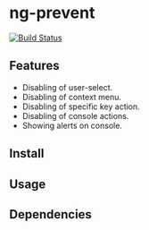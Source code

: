 # ng-prevent
[![Build Status](https://magnum.travis-ci.com/nitayneeman/ng-prevent.svg?token=vHfpxFNvotCsScqrpvMs&branch=master)](https://magnum.travis-ci.com/nitayneeman/ng-prevent)

## Features
* Disabling of user-select.
* Disabling of context menu.
* Disabling of specific key action.
* Disabling of console actions.
* Showing alerts on console.

## Install

## Usage

## Dependencies
